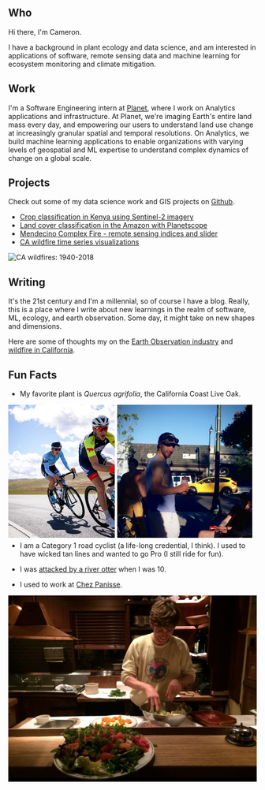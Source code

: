 <html>
  <head>
    <link rel="shortcut icon" type="image/x-icon" href="assets/flower_eyes.ico">
  </head>
</html>

## Who

Hi there, I'm Cameron.

I have a background in plant ecology and data science, and am interested in applications of software, remote sensing data and machine learning for ecosystem monitoring and climate mitigation.

## Work

I'm a Software Engineering intern at [Planet](https://www.planet.com/), where I work on Analytics applications and infrastructure. At Planet, we're imaging Earth's entire land mass every day, and empowering our users to understand land use change at increasingly granular spatial and temporal resolutions. On Analytics, we build machine learning applications to enable organizations with varying levels of geospatial and ML expertise to understand complex dynamics of change on a global scale.

## Projects

Check out some of my data science work and GIS projects on [Github](https://github.com/cameronbronstein).

- [Crop classification in Kenya using Sentinel-2 imagery](https://github.com/cameronbronstein/iclr-radiant-crops)
- [Land cover classification in the Amazon with Planetscope](https://github.com/cameronbronstein/Planet-Amazon-Deep-Learning)
- [Mendecino Complex Fire - remote sensing indices and slider](https://cambostein.users.earthengine.app/view/mendocino-complex-fire)
- [CA wildfire time series visualizations](https://github.com/cameronbronstein/ca_wildfire_timeseries)

![CA wildfires: 1940-2018](assets/ca_wildfire.gif)

## Writing

It's the 21st century and I'm a millennial, so of course I have a blog. Really, this is a place where I write about new learnings in the realm of software, ML, ecology, and earth observation. Some day, it might take on new shapes and dimensions.

Here are some of thoughts my on the [Earth Observation industry](https://medium.com/@cambostein/reflections-on-ard19-ce9dddc7e64f) and [wildfire in California](https://medium.com/@cambostein/visualizing-the-mendocino-complex-fire-with-google-earth-engine-a5df0823e02c).

## Fun Facts

- My favorite plant is _Quercus agrifolia_, the California Coast Live Oak.

<p><img src="/assets/glory_days.jpg" alt="bike race" style="float: left; height: 270px; margin-right: 1%; margin-bottom: 0.5em;"/><img src="/assets/biketan.jpg" alt="tan lines" style="float: left; height: 270px; margin-right: 1%; margin-bottom: 0.5em;"/><p style="clear: both;">

- I am a Category 1 road cyclist (a life-long credential, I think). I used to have wicked tan lines and wanted to go Pro (I still ride for fun).

- I was [attacked by a river otter](https://www.wemjournal.org/article/S1080-6032(07)70202-8/fulltext) when I was 10.
- I used to work at [Chez Panisse](https://www.chezpanisse.com/about/chez-panisse/).

![chez panisse](assets/salad_fingers.png)
